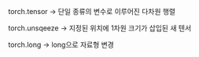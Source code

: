 

torch.tensor -> 단일 종류의 변수로 이루어진 다차원 행렬

torch.unsqeeze -> 지정된 위치에 1차원 크기가 삽입된 새 텐서

torch.long -> long으로 자료형 변경
